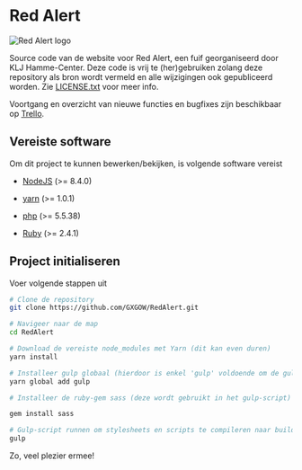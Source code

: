 # Red Alert

![Red Alert logo](http://www.kljhamme.be/redalert/images/logo.png)

Source code van de website voor Red Alert, een fuif georganiseerd door KLJ Hamme-Center. Deze code is vrij te (her)gebruiken zolang deze repository als bron wordt vermeld en alle wijzigingen ook gepubliceerd worden. Zie [LICENSE.txt](https://github.com/GXGOW/RedAlert/blob/master/LICENSE.txt) voor meer info.

Voortgang en overzicht van nieuwe functies en bugfixes zijn beschikbaar op [Trello](https://trello.com/b/vrjoJUx3).
## Vereiste software

Om dit project te kunnen bewerken/bekijken, is volgende software vereist

* [NodeJS](https://nodejs.org/en/download/current) (>= 8.4.0)

* [yarn](https://github.com/yarnpkg/yarn/releases) (>= 1.0.1)

* [php](http://php.net/downloads.php) (>= 5.5.38)

* [Ruby](https://www.ruby-lang.org/en/downloads) (>= 2.4.1)

## Project initialiseren

Voer volgende stappen uit

```bash
# Clone de repository
git clone https://github.com/GXGOW/RedAlert.git

# Navigeer naar de map
cd RedAlert

# Download de vereiste node_modules met Yarn (dit kan even duren)
yarn install

# Installeer gulp globaal (hierdoor is enkel 'gulp' voldoende om de gulp-scripts te runnen i.p.v. 'npm run gulp')
yarn global add gulp

# Installeer de ruby-gem sass (deze wordt gebruikt in het gulp-script)

gem install sass

# Gulp-script runnen om stylesheets en scripts te compileren naar build/functions.min.js
gulp

```

Zo, veel plezier ermee!